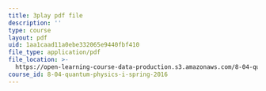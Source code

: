 ```yaml
---
title: 3play pdf file
description: ''
type: course
layout: pdf
uid: 1aa1caad11a0ebe332065e9440fbf410
file_type: application/pdf
file_location: >-
  https://open-learning-course-data-production.s3.amazonaws.com/8-04-quantum-physics-i-spring-2016/1aa1caad11a0ebe332065e9440fbf410_8NKsBpjXRt0.pdf
course_id: 8-04-quantum-physics-i-spring-2016
---
```

